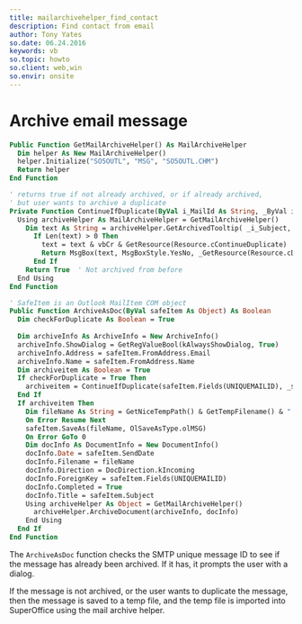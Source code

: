 ```yaml
---
title: mailarchivehelper_find_contact
description: Find contact from email
author: Tony Yates
so.date: 06.24.2016
keywords: vb
so.topic: howto
so.client: web,win
so.envir: onsite
---
```


# Archive email message

```vb
Public Function GetMailArchiveHelper() As MailArchiveHelper
  Dim helper As New MailArchiveHelper()
  helper.Initialize("SO5OUTL", "MSG", "SO5OUTL.CHM")
  Return helper
End Function

' returns true if not already archived, or if already archived, 
' but user wants to archive a duplicate
Private Function ContinueIfDuplicate(ByVal i_MailId As String, _ByVal i_Subject As String) As Boolean
  Using archiveHelper As MailArchiveHelper = GetMailArchiveHelper()
    Dim text As String = archiveHelper.GetArchivedTooltip( _i_Subject, i_MailId, RecordType.Document)
      If Len(text) > 0 Then
        text = text & vbCr & GetResource(Resource.cContinueDuplicate)
        Return MsgBox(text, MsgBoxStyle.YesNo, _GetResource(Resource.cDialogTitle)) = MsgBoxResult.Yes
      End If
    Return True  ' Not archived from before
  End Using
End Function

' SafeItem is an Outlook MailItem COM object
Public Function ArchiveAsDoc(ByVal safeItem As Object) As Boolean
  Dim checkForDuplicate As Boolean = True
 
  Dim archiveInfo As ArchiveInfo = New ArchiveInfo()
  archiveInfo.ShowDialog = GetRegValueBool(kAlwaysShowDialog, True)
  archiveInfo.Address = safeItem.FromAddress.Email
  archiveInfo.Name = safeItem.FromAddress.Name
  Dim archiveitem As Boolean = True
  If checkForDuplicate = True Then
    archiveitem = ContinueIfDuplicate(safeItem.Fields(UNIQUEMAILID), _safeItem.Subject)
  End If
  If archiveitem Then
    Dim fileName As String = GetNiceTempPath() & GetTempFilename() & ".msg"
    On Error Resume Next
    safeItem.SaveAs(fileName, OlSaveAsType.olMSG)
    On Error GoTo 0
    Dim docInfo As DocumentInfo = New DocumentInfo()
    docInfo.Date = safeItem.SendDate
    docInfo.Filename = fileName
    docInfo.Direction = DocDirection.kIncoming
    docInfo.ForeignKey = safeItem.Fields(UNIQUEMAILID)
    docInfo.Completed = True
    docInfo.Title = safeItem.Subject
    Using archiveHelper As Object = GetMailArchiveHelper()
      archiveHelper.ArchiveDocument(archiveInfo, docInfo)
    End Using
  End If
End Function
```

The `ArchiveAsDoc` function checks the SMTP unique message ID to see if the message has already been archived. If it has, it prompts the user with a dialog.

If the message is not archived, or the user wants to duplicate the message, then the message is saved to a temp file, and the temp file is imported into SuperOffice using the mail archive helper.

<!-- See the ArchiveDocument reference. -->
